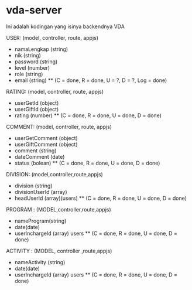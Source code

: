 # vda-server
Ini adalah kodingan yang isinya backendnya VDA

USER: (model, controller, route, appjs)
- namaLengkap (string)
- nik (string)
- password (string)
- level (number)
- role (string)
- email (string)
** (C = done, R = done, U = ?, D = ?, Log = done)

RATING: (model, controller, route, appjs)
- userGetId (object)
- userGiftId (object)
- rating (number)
** (C = done, R = done, U = done, D = done)

COMMENT: (model, controller, route, appjs)
- userGetComment (object)
- userGiftComment (object)
- comment (string)
- dateComment (date)
- status (bolean)
** (C = done, R = done, U = done, D = done)

DIVISION: (model,controller,route,appjs)
- division (string)
- divisionUserId (array)
- headUserId (array)(users)
** (C = done, R = done, U = done, D = done)

PROGRAM : (MODEL,controller,route,appjs)
- nameProgram(string)
- date(date)
- userInchargeId (array) users
** (C = done, R = done, U = done, D = done)

ACTIVITY : (MODEL, controller ,route,appjs)
- nameActivity (string)
- date(date)
- userInchargeId (array) users
** (C = done, R = done, U = done, D = done)